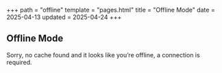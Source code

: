+++
path = "offline"
template = "pages.html"
title = "Offline Mode"
date = 2025-04-13
updated = 2025-04-24
+++

## Offline Mode

Sorry, no cache found and it looks like you’re offline, a connection is required.
